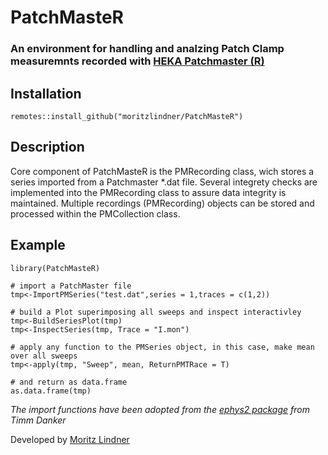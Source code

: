 # PatchMasteR
### An environment for handling and analzing Patch Clamp measuremnts recorded with [HEKA Patchmaster (R)](https://www.heka.com/downloads/downloads_main.html#down_patchmaster) 

## Installation
```{r}
remotes::install_github("moritzlindner/PatchMasteR")
```

## Description

Core component of PatchMasteR is the PMRecording class, wich stores a series imported from a Patchmaster *.dat file. Several integrety checks are implemented into the PMRecording class to assure data integrity is maintained.
Multiple recordings (PMRecording) objects can be stored and processed within the PMCollection class.

## Example
```{r}
library(PatchMasteR)

# import a PatchMaster file
tmp<-ImportPMSeries("test.dat",series = 1,traces = c(1,2))

# build a Plot superimposing all sweeps and inspect interactivley
tmp<-BuildSeriesPlot(tmp)
tmp<-InspectSeries(tmp, Trace = "I.mon")

# apply any function to the PMSeries object, in this case, make mean over all sweeps
tmp<-apply(tmp, "Sweep", mean, ReturnPMTRace = T)

# and return as data.frame
as.data.frame(tmp)

```


*The import functions have been adopted from the [ephys2 package](https://github.com/tdanker/ephys2) from Timm Danker*

Developed by [Moritz Lindner](https://www.uni-marburg.de/en/fb20/departments/physiology/research/dominik-oliver-lab/research2/retinal-physiology-and-gene-therapy)
